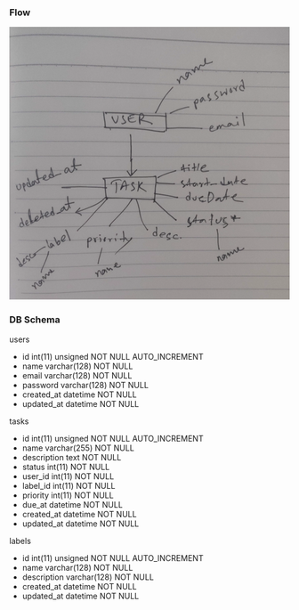 
### Flow

![app flow](app-flow.png)

### DB Schema

users
- id int(11) unsigned NOT NULL AUTO_INCREMENT
- name varchar(128) NOT NULL
- email varchar(128) NOT NULL
- password varchar(128) NOT NULL
- created_at datetime NOT NULL
- updated_at datetime NOT NULL


tasks
- id int(11) unsigned NOT NULL AUTO_INCREMENT
- name varchar(255) NOT NULL
- description text NOT NULL
- status int(11) NOT NULL
- user_id int(11) NOT NULL
- label_id int(11) NOT NULL
- priority int(11) NOT NULL
- due_at datetime NOT NULL
- created_at datetime NOT NULL
- updated_at datetime NOT NULL


labels
- id int(11) unsigned NOT NULL AUTO_INCREMENT
- name varchar(128) NOT NULL
- description varchar(128) NOT NULL
- created_at datetime NOT NULL
- updated_at datetime NOT NULL
